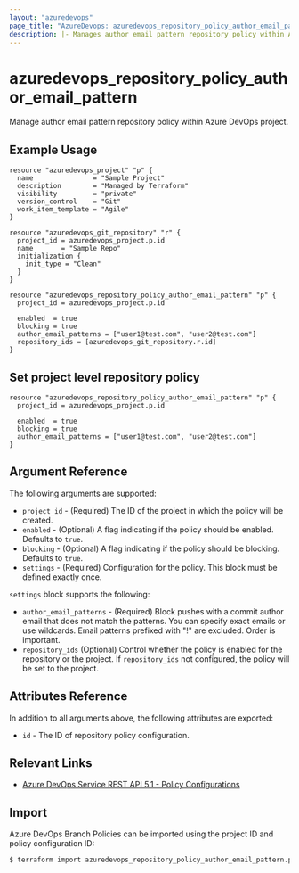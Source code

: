 ```yaml
---
layout: "azuredevops"
page_title: "AzureDevops: azuredevops_repository_policy_author_email_pattern"
description: |- Manages author email pattern repository policy within Azure DevOps project.
---
```


# azuredevops_repository_policy_author_email_pattern

Manage author email pattern repository policy within Azure DevOps project.

## Example Usage

```hcl
resource "azuredevops_project" "p" {
  name               = "Sample Project"
  description        = "Managed by Terraform"
  visibility         = "private"
  version_control    = "Git"
  work_item_template = "Agile"
}

resource "azuredevops_git_repository" "r" {
  project_id = azuredevops_project.p.id
  name       = "Sample Repo"
  initialization {
    init_type = "Clean"
  }
}

resource "azuredevops_repository_policy_author_email_pattern" "p" {
  project_id = azuredevops_project.p.id

  enabled  = true
  blocking = true
  author_email_patterns = ["user1@test.com", "user2@test.com"]
  repository_ids = [azuredevops_git_repository.r.id]
}
```

## Set project level repository policy
```hcl
resource "azuredevops_repository_policy_author_email_pattern" "p" {
  project_id = azuredevops_project.p.id

  enabled  = true
  blocking = true
  author_email_patterns = ["user1@test.com", "user2@test.com"]
}
```

## Argument Reference

The following arguments are supported:

- `project_id` - (Required) The ID of the project in which the policy will be created.
- `enabled` - (Optional) A flag indicating if the policy should be enabled. Defaults to `true`.
- `blocking` - (Optional) A flag indicating if the policy should be blocking. Defaults to `true`.
- `settings` - (Required) Configuration for the policy. This block must be defined exactly once.

`settings` block supports the following:

- `author_email_patterns` - (Required) Block pushes with a commit author email that does not match the patterns. You can specify exact emails or use wildcards. 
  Email patterns prefixed with "!" are excluded. Order is important.
- `repository_ids` (Optional) Control whether the policy is enabled for the repository or the project. If `repository_ids` not configured, the policy will be set to the project.   
## Attributes Reference

In addition to all arguments above, the following attributes are exported:

- `id` - The ID of repository policy configuration.

## Relevant Links

- [Azure DevOps Service REST API 5.1 - Policy Configurations](https://docs.microsoft.com/en-us/rest/api/azure/devops/policy/configurations/create?view=azure-devops-rest-5.1)

## Import

Azure DevOps Branch Policies can be imported using the project ID and policy configuration ID:

```sh
$ terraform import azuredevops_repository_policy_author_email_pattern.p 00000000-0000-0000-0000-000000000000/0
```
